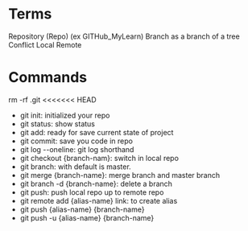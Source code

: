 # Terms

Repository (Repo) (ex GITHub_MyLearn)
Branch as a branch of a tree
Conflict
Local
Remote

# Commands

rm -rf .git
<<<<<<< HEAD

-   git init: initialized your repo
-   git status: show status
-   git add: ready for save current state of project
-   git commit: save you code in repo
-   git log --oneline: git log shorthand
-   git checkout {branch-nam}: switch in local repo
-   git branch: with default is master.
-   git merge {branch-name}: merge branch and master branch
-   git branch -d {branch-name}: delete a branch
-   git push: push local repo up to remote repo
-   git remote add {alias-name} link: to create alias
-   git push {alias-name} {branch-name}
-   git push -u {alias-name} {branch-name}
